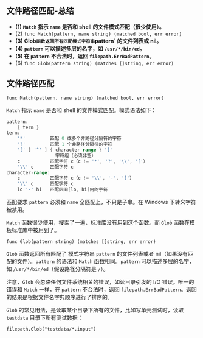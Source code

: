 ## 文件路径匹配-总结

- **(1) `Match` 指示 `name` 是否和 shell 的文件模式匹配（很少使用）。**
- (2) `func Match(pattern, name string) (matched bool, err error)`
- **(3) Glob` 函数返回所有匹配模式字符串 `pattern` 的文件列表或 nil。**
- **(4) `pattern` 可以描述多层的名字，如 `/usr/*/bin/ed`。**
- **(5) 在 `pattern` 不合法时，返回 `filepath.ErrBadPattern`。**
- (6) `func Glob(pattern string) (matches []string, err error)`

## 文件路径匹配

`func Match(pattern, name string) (matched bool, err error)`

`Match` 指示 `name` 是否和 shell 的文件模式匹配。模式语法如下：

```go
pattern:
    { term }
term:
    '*'         匹配 0 或多个非路径分隔符的字符
    '?'         匹配 1 个非路径分隔符的字符
    '[' [ '^' ] { character-range } ']'  
                  字符组（必须非空）
    c           匹配字符 c（c != '*', '?', '\\', '['）
    '\\' c      匹配字符 c
character-range:
    c           匹配字符 c（c != '\\', '-', ']'）
    '\\' c      匹配字符 c
    lo '-' hi   匹配区间[lo, hi]内的字符
```

匹配要求 `pattern` 必须和 `name` 全匹配上，不只是子串。在 Windows 下转义字符被禁用。

`Match` 函数很少使用，搜索了一遍，标准库没有用到这个函数。而 `Glob` 函数在模板标准库中被用到了。

`func Glob(pattern string) (matches []string, err error)`

`Glob` 函数返回所有匹配了 模式字符串 `pattern` 的文件列表或者 nil（如果没有匹配的文件）。`pattern` 的语法和 `Match` 函数相同。`pattern` 可以描述多层的名字，如 `/usr/*/bin/ed`（假设路径分隔符是 `/`）。

注意，`Glob` 会忽略任何文件系统相关的错误，如读目录引发的 I/O 错误。唯一的错误和 `Match` 一样，在 `pattern` 不合法时，返回 `filepath.ErrBadPattern`。返回的结果是根据文件名字典顺序进行了排序的。

`Glob` 的常见用法，是读取某个目录下所有的文件，比如写单元测试时，读取 `testdata` 目录下所有测试数据：

`filepath.Glob("testdata/*.input")`
